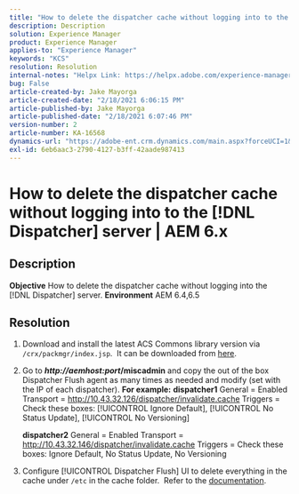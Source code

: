 ```yaml
---
title: "How to delete the dispatcher cache without logging into to the [!DNL Dispatcher] server | AEM 6.x"
description: Description
solution: Experience Manager
product: Experience Manager
applies-to: "Experience Manager"
keywords: "KCS"
resolution: Resolution
internal-notes: "Helpx Link: https://helpx.adobe.com/experience-manager/kb/How-to-delete-the-dispatcher-cache-without-logging-into-the-Dispatchers-AEM.html"
bug: False
article-created-by: Jake Mayorga
article-created-date: "2/18/2021 6:06:15 PM"
article-published-by: Jake Mayorga
article-published-date: "2/18/2021 6:07:46 PM"
version-number: 2
article-number: KA-16568
dynamics-url: "https://adobe-ent.crm.dynamics.com/main.aspx?forceUCI=1&pagetype=entityrecord&etn=knowledgearticle&id=b0e344fb-1372-eb11-a812-00224809aac7"
exl-id: 6eb6aac3-2790-4127-b3ff-42aade987413
---
```

# How to delete the dispatcher cache without logging into to the [!DNL Dispatcher] server | AEM 6.x

## Description

<b>Objective</b>
How to delete the dispatcher cache without logging into the [!DNL Dispatcher] server.
<b>Environment</b>
AEM 6.4,6.5


## Resolution


1. Download and install the latest ACS Commons library version via `/crx/packmgr/index.jsp`.  It can be downloaded from [here](https://github.com/Adobe-Consulting-Services/acs-aem-commons/releases).
2. Go to <b>*http://aemhost:port*/miscadmin</b> and copy the out of the box Dispatcher Flush agent as many times as needed and modify (set with the IP of each dispatcher).
   <b>For example:</b>
   <b>dispatcher1</b>
General = Enabled
Transport = http://10.43.32.126/dispatcher/invalidate.cache
Triggers = Check these boxes: [!UICONTROL Ignore Default], [!UICONTROL No Status Update], [!UICONTROL No Versioning]

   <b>dispatcher2</b>
General = Enabled
Transport = http://10.43.32.146/dispatcher/invalidate.cache
Triggers = Check these boxes: Ignore Default, No Status Update, No Versioning
3. Configure [!UICONTROL Dispatcher Flush] UI to delete everything in the cache under `/etc` in the cache folder.  Refer to the [documentation](https://adobe-consulting-services.github.io/acs-aem-commons/features/dispatcher-flush-ui/index.html).
